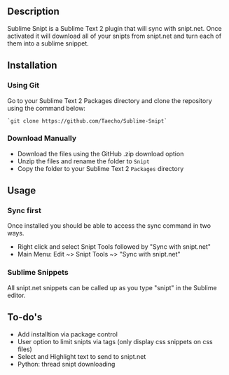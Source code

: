 ## Description
Sublime Snipt is a Sublime Text 2 plugin that will sync with snipt.net. Once activated it will download all of your snipts from snipt.net and turn each of them into a sublime snippet.

## Installation
### Using Git
Go to your Sublime Text 2 Packages directory and clone the repository using the command below:
    
    `git clone https://github.com/Taecho/Sublime-Snipt`

### Download Manually

* Download the files using the GitHub .zip download option
* Unzip the files and rename the folder to `Snipt`
* Copy the folder to your Sublime Text 2 `Packages` directory

## Usage
### Sync first
Once installed you should be able to access the sync command in two ways.

+ Right click and select Snipt Tools followed by "Sync with snipt.net"
+ Main Menu: Edit ~> Snipt Tools ~> "Sync with snipt.net"

### Sublime Snippets
All snipt.net snippets can be called up as you type "snipt" in the Sublime editor.

## To-do's
+ Add installtion via package control
+ User option to limit snipts via tags (only display css snippets on css files)
+ Select and Highlight text to send to snipt.net
+ Python: thread snipt downloading